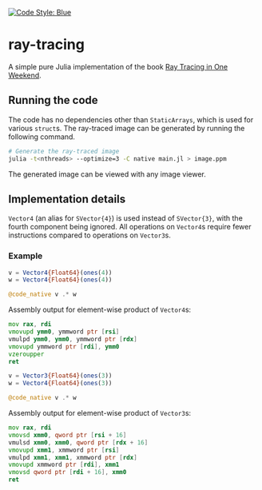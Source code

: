 [![Code Style: Blue](https://img.shields.io/badge/code%20style-blue-4495d1.svg)](https://github.com/JuliaDiff/BlueStyle)
# ray-tracing
A simple pure Julia implementation of the book [Ray Tracing in One Weekend](https://raytracing.github.io/books/RayTracingInOneWeekend.html).

## Running the code
The code has no dependencies other than `StaticArrays`, which is used for various `struct`s. The ray-traced image can be generated by running the following command.
```bash
# Generate the ray-traced image
julia -t<nthreads> --optimize=3 -C native main.jl > image.ppm
```
The generated image can be viewed with any image viewer.

## Implementation details
`Vector4` (an alias for `SVector{4}`) is used instead of `SVector{3}`, with the fourth component being ignored. All operations on `Vector4`s require fewer instructions compared to operations on `Vector3`s.

### Example
```julia
v = Vector4{Float64}(ones(4))
w = Vector4{Float64}(ones(4))

@code_native v .* w
```
Assembly output for element-wise product of `Vector4`s:
```asm
mov rax, rdi
vmovupd ymm0, ymmword ptr [rsi]
vmulpd ymm0, ymm0, ymmword ptr [rdx]
vmovupd	ymmword ptr [rdi], ymm0
vzeroupper
ret

```

```julia
v = Vector3{Float64}(ones(3))
w = Vector4{Float64}(ones(3))

@code_native v .* w
```
Assembly output for element-wise product of `Vector3`s:
```asm
mov rax, rdi
vmovsd xmm0, qword ptr [rsi + 16]
vmulsd xmm0, xmm0, qword ptr [rdx + 16]
vmovupd	xmm1, xmmword ptr [rsi]
vmulpd xmm1, xmm1, xmmword ptr [rdx]
vmovupd	xmmword ptr [rdi], xmm1
vmovsd qword ptr [rdi + 16], xmm0
ret
```




